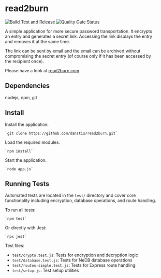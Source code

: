 # read2burn

[![Build Test and Release](https://github.com/danstis/read2burn/actions/workflows/build.yml/badge.svg)](https://github.com/danstis/read2burn/actions/workflows/build.yml)
[![Quality Gate Status](https://sonarcloud.io/api/project_badges/measure?project=danstis_read2burn&metric=alert_status)](https://sonarcloud.io/summary/new_code?id=danstis_read2burn)

A simple application for more secure password transportation. It encrypts an entry and generates a secret link. Accessing the link displays the entry and removes it at the same time.

The link can be sent by email and the email can be archived without compromising the secret entry (of course only if it has been accessed by the recipient once).

Please have a look at [read2burn.com](https://www.read2burn.com/)

## Dependencies

nodejs, npm, git

## Install

Install the application.

    `git clone https://github.com/danstis/read2burn.git`

Load the required modules.

    `npm install`

Start the application.

    `node app.js`

## Running Tests

Automated tests are located in the `test/` directory and cover core functionality including encryption, database operations, and route handling.

To run all tests:

    `npm test`

Or directly with Jest:

    `npx jest`

Test files:

- `test/crypto.test.js`: Tests for encryption and decryption logic
- `test/database.test.js`: Tests for NeDB database operations
- `test/routes-simple.test.js`: Tests for Express route handling
- `test/setup.js`: Test setup utilities
